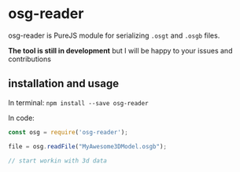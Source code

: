 # osg-reader
osg-reader is PureJS module for serializing `.osgt` and `.osgb` files. 

**The tool is still in development** but I will be happy to your issues and contributions

##  installation and usage

In terminal: `npm install --save osg-reader`

In code:
```javascript
const osg = require('osg-reader');

file = osg.readFile("MyAwesome3DModel.osgb");

// start workin with 3d data

```
